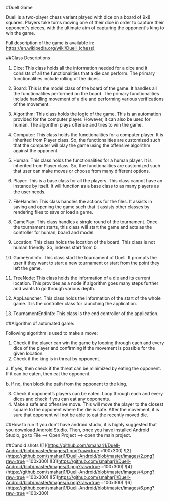 #Duell Game

Duell is a two-player chess variant played with dice on a board of 9x8 squares. Players take turns moving one of their dice in order to capture their opponent's pieces, with the ultimate aim of capturing the opponent's king to win the game.

Full description of the game is available in: https://en.wikipedia.org/wiki/Duell_(chess)

##Class Descriptions
1.	Dice: 
This class holds all the information needed for a dice and it consists of all the functionalities that a die can perform. The primary functionalities include rolling of the dices.

2.	Board:
This is the model class of the board of the game. It handles all the functionalities performed on the board. The primary functionalities include handling movement of a die and performing various verifications of the movement.

3.	Algorithm:
This class holds the logic of the game. This is an automation provided for the computer player. However, it can also be used for human. The algorithm plays offense and tries to win the game.

4.	Computer:
This class holds the functionalities for a computer player. It is inherited from Player class. So, the functionalities are customized such that the computer will play the game using the offensive algorithm against the opponent. 

5.	Human:
This class holds the functionalities for a human player. It is inherited from Player class. So, the functionalities are customized such that user can make moves or choose from many different options.

6.	Player:
This is a base class for all the players. This class cannot have an instance by itself. It will function as a base class to as many players as the user needs.

7.	FileHandler:
This class handles the actions for the files. It assists in saving and opening the game such that it assists other classes by rendering files to save or load a game.

8.	GamePlay:
This class handles a single round of the tournament. Once the tournament starts, this class will start the game and acts as the controller for human, board and model. 

9.	Location:
This class holds the location of the board. This class is not human friendly. So, indexes start from 0.

10.	GameEndInfo:
This class start the tournament of Duell. It prompts the user if they want to start a new tournament or start from the point they left the game. 

11.	TreeNode:
This class holds the information of a die and its current location. This provides as a node if algorithm goes many steps further and wants to go through various depth.

12.	AppLauncher:
This class holds the information of the start of the whole game. It is the controller class for launching the application.

13.	TournamentEndInfo:
This class is the end controller of the application. 

##Algorithm of automated game:

Following algorithm is used to make a move:

1.	Check if the player can win the game by looping through each and every dice of the player and confirming if the movement is possible for the given location.
2.	Check if the king is in threat by opponent.

a.	If yes, then check if the threat can be minimized by eating the opponent. If it can be eaten, then eat the opponent.

b.	If no, then block the path from the opponent to the king.

3.	Check if opponent’s players can be eaten. Loop through each and every dices and check if you can eat any opponents.
4.	Make a safe and offensive move. This will move the player to the closest square to the opponent where the die is safe. After the movement, it is sure that opponent will not be able to eat the recently moved die.

##How to run
If you don't have android studio, it is highly suggested that you download Android Studio. Then, once you have installed Android Studio, go to File --> Open Project --> open the main project.

##Candid shots
![1](https://github.com/smaharj1/Duell-Android/blob/master/images/1.png?raw=true =100x300)
![2](https://github.com/smaharj1/Duell-Android/blob/master/images/2.png?raw=true =100x300)
![3](https://github.com/smaharj1/Duell-Android/blob/master/images/3.png?raw=true =100x300)
![4](https://github.com/smaharj1/Duell-Android/blob/master/images/4.png?raw=true =100x300)
![5](https://github.com/smaharj1/Duell-Android/blob/master/images/5.png?raw=true =100x300)
![6](https://github.com/smaharj1/Duell-Android/blob/master/images/6.png?raw=true =100x300)